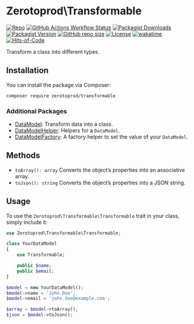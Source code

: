 # Zerotoprod\Transformable

[![Repo](https://img.shields.io/badge/github-gray?logo=github)](https://github.com/zero-to-prod/transformable)
[![GitHub Actions Workflow Status](https://img.shields.io/github/actions/workflow/status/zero-to-prod/transformable/phpunit.yml?label=tests)](https://github.com/zero-to-prod/transformable/actions)
[![Packagist Downloads](https://img.shields.io/packagist/dt/zero-to-prod/transformable?color=blue)](https://packagist.org/packages/zero-to-prod/transformable/stats)
[![Packagist Version](https://img.shields.io/packagist/v/zero-to-prod/transformable?color=f28d1a)](https://packagist.org/packages/zero-to-prod/transformable)
[![GitHub repo size](https://img.shields.io/github/repo-size/zero-to-prod/transformable)](https://github.com/zero-to-prod/transformable)
[![License](https://img.shields.io/packagist/l/zero-to-prod/transformable?color=red)](https://github.com/zero-to-prod/transformable/blob/main/LICENSE.md)
[![wakatime](https://wakatime.com/badge/github/zero-to-prod/transformable.svg)](https://wakatime.com/badge/github/zero-to-prod/transformable)
[![Hits-of-Code](https://hitsofcode.com/github/zero-to-prod//transformable?branch=main)](https://hitsofcode.com/github/zero-to-prod//transformable/view?branch=main)

Transform a class into different types.

## Installation

You can install the package via Composer:

```bash
composer require zerotoprod/transformable
```

### Additional Packages

- [DataModel](https://github.com/zero-to-prod/data-model): Transform data into a class.
- [DataModelHelper](https://github.com/zero-to-prod/data-model-helper): Helpers for a `DataModel`.
- [DataModelFactory](https://github.com/zero-to-prod/data-model-factory): A factory helper to set the value of your `DataModel`.

## Methods

- `toArray(): array` Converts the object’s properties into an associative array.
- `toJson(): string` Converts the object’s properties into a JSON string.

## Usage

To use the `Zerotoprod\Transformable\Transformable` trait in your class, simply include it:

```php
use Zerotoprod\Transformable\Transformable;

class YourDataModel
{
    use Transformable;

    public $name;
    public $email;
}

$model = new YourDataModel();
$model->name = 'John Doe';
$model->email = 'john.doe@example.com';

$array = $model->toArray();
$json = $model->toJson();
```